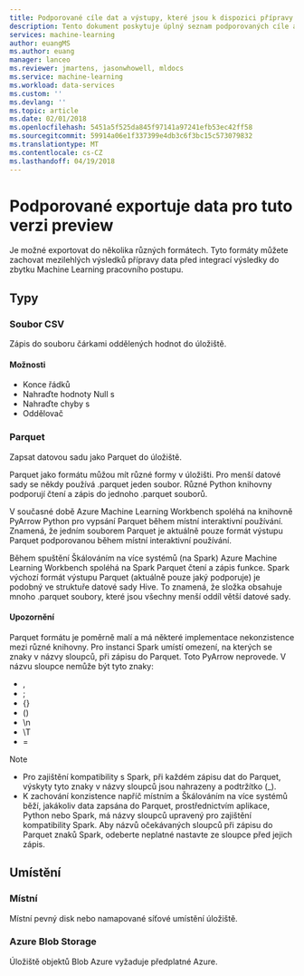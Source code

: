 ```yaml
---
title: Podporované cíle dat a výstupy, které jsou k dispozici přípravy dat Azure Machine Learning | Microsoft Docs
description: Tento dokument poskytuje úplný seznam podporovaných cíle a výstupy k dispozici pro přípravu Azure Machine Learning dat.
services: machine-learning
author: euangMS
ms.author: euang
manager: lanceo
ms.reviewer: jmartens, jasonwhowell, mldocs
ms.service: machine-learning
ms.workload: data-services
ms.custom: ''
ms.devlang: ''
ms.topic: article
ms.date: 02/01/2018
ms.openlocfilehash: 5451a5f525da845f97141a97241efb53ec42ff58
ms.sourcegitcommit: 59914a06e1f337399e4db3c6f3bc15c573079832
ms.translationtype: MT
ms.contentlocale: cs-CZ
ms.lasthandoff: 04/19/2018
---
```

# <a name="supported-data-exports-for-this-preview"></a>Podporované exportuje data pro tuto verzi preview 
Je možné exportovat do několika různých formátech. Tyto formáty můžete zachovat mezilehlých výsledků přípravy data před integrací výsledky do zbytku Machine Learning pracovního postupu.

## <a name="types"></a>Typy 
### <a name="csv-file"></a>Soubor CSV 
Zápis do souboru čárkami oddělených hodnot do úložiště.

#### <a name="options"></a>Možnosti
- Konce řádků
- Nahraďte hodnoty Null s
- Nahraďte chyby s 
- Oddělovač


### <a name="parquet"></a>Parquet 
Zapsat datovou sadu jako Parquet do úložiště.

Parquet jako formátu můžou mít různé formy v úložišti. Pro menší datové sady se někdy používá .parquet jeden soubor. Různé Python knihovny podporují čtení a zápis do jednoho .parquet souborů. 

V současné době Azure Machine Learning Workbench spoléhá na knihovně PyArrow Python pro vypsání Parquet během místní interaktivní používání. Znamená, že jedním souborem Parquet je aktuálně pouze formát výstupu Parquet podporovanou během místní interaktivní používání.

Během spuštění Škálováním na více systémů (na Spark) Azure Machine Learning Workbench spoléhá na Spark Parquet čtení a zápis funkce. Spark výchozí formát výstupu Parquet (aktuálně pouze jaký podporuje) je podobný ve struktuře datové sady Hive. To znamená, že složka obsahuje mnoho .parquet soubory, které jsou všechny menší oddíl větší datové sady. 

#### <a name="caveats"></a>Upozornění 
Parquet formátu je poměrně malí a má některé implementace nekonzistence mezi různé knihovny. Pro instanci Spark umístí omezení, na kterých se znaky v názvy sloupců, při zápisu do Parquet. Toto PyArrow neprovede. V názvu sloupce nemůže být tyto znaky: 
- ,
- ;
- {}
- ()
- \\n
- \\T
- =

>[!NOTE]
>- Pro zajištění kompatibility s Spark, při každém zápisu dat do Parquet, výskyty tyto znaky v názvy sloupců jsou nahrazeny a podtržítko (_).
>- K zachování konzistence napříč místním a Škálováním na více systémů běží, jakákoliv data zapsána do Parquet, prostřednictvím aplikace, Python nebo Spark, má názvy sloupců upravený pro zajištění kompatibility Spark. Aby názvů očekávaných sloupců při zápisu do Parquet znaků Spark, odeberte neplatné nastavte ze sloupce před jejich zápis.



## <a name="locations"></a>Umístění 
### <a name="local"></a>Místní 
Místní pevný disk nebo namapované síťové umístění úložiště.

### <a name="azure-blob-storage"></a>Azure Blob Storage
Úložiště objektů Blob Azure vyžaduje předplatné Azure.

